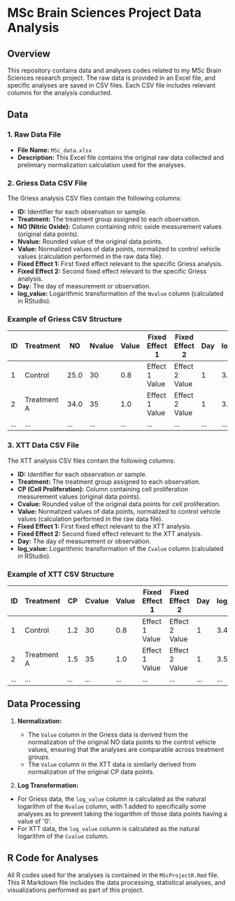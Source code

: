 # **MSc Brain Sciences Project Data Analysis**

## **Overview**

This repository contains data and analyses codes related to my MSc Brain Sciences research project. The raw data is provided in an Excel file, and specific analyses are saved in CSV files. Each CSV file includes relevant columns for the analysis conducted.

## **Data**

### **1. Raw Data File**
- **File Name:** `MSc_data.xlsx`
- **Description:** This Excel file contains the original raw data collected and prelimiary normalization calculation used for the analyses.

### **2. Griess Data CSV File**
The Griess analysis CSV files contain the following columns:

- **ID:** Identifier for each observation or sample.
- **Treatment:** The treatment group assigned to each observation.
- **NO (Nitric Oxide):** Column containing nitric oxide measurement values (original data points).
- **Nvalue:** Rounded value of the original data points.
- **Value:** Normalized values of data points, normalized to control vehicle values (calculation performed in the raw data file).
- **Fixed Effect 1:** First fixed effect relevant to the specific Griess analysis.
- **Fixed Effect 2:** Second fixed effect relevant to the specific Griess analysis.
- **Day:** The day of measurement or observation.
- **log_value:** Logarithmic transformation of the `Nvalue` column (calculated in RStudio).

### **Example of Griess CSV Structure**
| ID  | Treatment  | NO   | Nvalue | Value | Fixed Effect 1 | Fixed Effect 2 | Day | log_value |
|-----|------------|------|--------|-------|----------------|----------------|-----|-----------|
| 1   | Control    | 25.0 | 30     | 0.8   | Effect 1 Value | Effect 2 Value | 1   | 3.4012    |
| 2   | Treatment A| 34.0 | 35     | 1.0   | Effect 1 Value | Effect 2 Value | 1   | 3.5553    |
| ... | ...        | ...  | ...    | ...   | ...            | ...            | ... | ...       |


### **3. XTT Data CSV File**
The XTT analysis CSV files contain the following columns:

- **ID:** Identifier for each observation or sample.
- **Treatment:** The treatment group assigned to each observation.
- **CP (Cell Proliferation):** Column containing cell proliferation measurement values (original data points).
- **Cvalue:** Rounded value of the original data points for cell proliferation.
- **Value:** Normalized values of data points, normalized to control vehicle values (calculation performed in the raw data file).
- **Fixed Effect 1:** First fixed effect relevant to the XTT analysis.
- **Fixed Effect 2:** Second fixed effect relevant to the XTT analysis.
- **Day:** The day of measurement or observation.
- **log_value:** Logarithmic transformation of the `Cvalue` column (calculated in RStudio).

### **Example of XTT CSV Structure**
| ID  | Treatment  | CP   | Cvalue | Value | Fixed Effect 1 | Fixed Effect 2 | Day | log_value |
|-----|------------|------|--------|-------|----------------|----------------|-----|-----------|
| 1   | Control    | 1.2  | 30     | 0.8   | Effect 1 Value | Effect 2 Value | 1   | 3.4012    |
| 2   | Treatment A| 1.5  | 35     | 1.0   | Effect 1 Value | Effect 2 Value | 1   | 3.5553    |
| ... | ...        | ...  | ...    | ...   | ...            | ...            | ... | ...       |


## **Data Processing**

1. **Normalization:**
   - The `Value` column in the Griess data is derived from the normalization of the original NO data points to the control vehicle values, ensuring that the analyses are comparable across treatment groups.
   - The `Value` column in the XTT data is similarly derived from normalization of the original CP data points.

2.  **Log Transformation:** 
   - For Griess data, the `log_value` column is calculated as the natural logarithm of the `Nvalue` column, with 1 added to specifically some analyses as to prevent taking the logarithm of those data points having a value of '0'.
   - For XTT data, the `log_value` column is calculated as the natural logarithm of the `Cvalue` column.

## **R Code for Analyses**

All R codes used for the analyses is contained in the `MScProjectR.Rmd` file. This R Markdown file includes the data processing, statistical analyses, and visualizations performed as part of this project.
